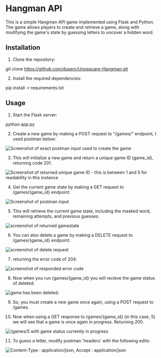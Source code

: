 # Hangman API

This is a simple Hangman API game implemented using Flask and Python. The game allows players to create and retrieve a game, along with modifying the game's state by guessing letters to uncover a hidden word. 

## Installation

1. Clone the repository: 

git clone https://github.com/duserc/Unosquare-Hangman.git

2. Install the required dependencies:

pip install -r requirements.txt

## Usage

1. Start the Flask server:

python app.py

2. Create a new game by making a POST request to "/games/" endpoint, I used postman below:

<picture>
  <img alt="Screenshot of exact postman input used to create the game" src="https://github.com/duserc/Unosquare-Hangman/tree/main/images/unop/p1.png">
</picture>

3. This will initialize a new game and return a unique game ID (game_id), returning code 201.

<picture>
  <img alt="Screenshot of returned unique game ID - this is between 1 and 5 for readability in this instance" src="https://github.com/duserc/Unosquare-hangman/images/unop/p2.png">
</picture>

4. Get the current game state by making a GET request to /games/{game_id} endpoint:

<picture>
  <img alt="Screenshot of postman input" src="https://github.com/duserc/Unosquare-hangman/images/unop/p3.png">
</picture>

5. This will retrieve the current game state, including the masked word, remaining attempts, and previous guesses.

<picture>
  <img alt="screenshot of returned gamestate" src="https://github.com/duserc/Unosquare-hangman/images/unop/p4.png">
</picture>

6. You can also delete a game by making a DELETE request to /games/{game_id} endpoint:

<picture>
  <img alt ="screenshot of delete request" src="https://github.com/duserc/Unosquare-hangman/images/unop/p5.png">
</picture>

7. returning the error code of 204:

<picture>
  <img alt="screenshot of responded error code" src="https://github.com/duserc/Unosquare-hangman/images/unop/p6.png">
</picture>

8. Now when you run /games/{game_id} you will recieve the game status of deleted:

<picture>
  <img alt="game has been deleted:" src="https://github.com/duserc/Unosquare-hangman/images/unop/p7.png">
</picture>

9. So, you must create a new game once again, using a POST request to /games.

10. Now when using a GET response to /games/{game_id} (in this case, 5) we will see that a game is once again in progress. Returning 200.

<picture>
  <img alt="/games/5 with game status currently in progress" src="https://github.com/duserc/Unosquare-hangman/images/unop/p8.png">
</picture>

11. To guess a letter, modify postman 'headers' with the following edits: 

<picture>
  <img alt="Content-Type : application/json, Accept : application/json" src="https://github.com/duserc/Unosquare-hangman/images/unop/p9.png">
</picture>

